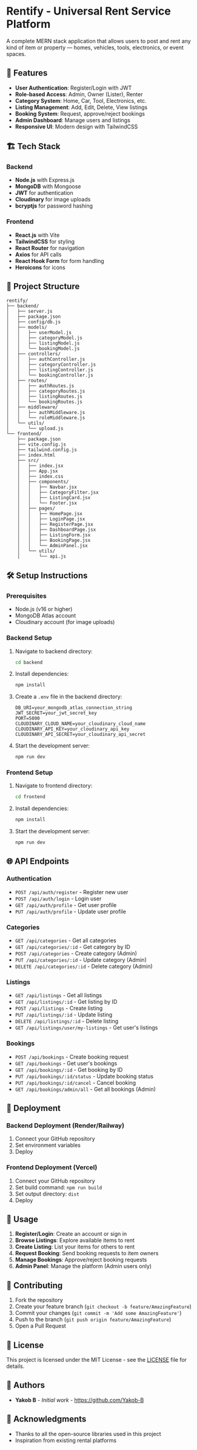 # Rentify - Universal Rent Service Platform

A complete MERN stack application that allows users to post and rent any kind of item or property — homes, vehicles, tools, electronics, or event spaces.

## 🚀 Features

- **User Authentication**: Register/Login with JWT
- **Role-based Access**: Admin, Owner (Lister), Renter
- **Category System**: Home, Car, Tool, Electronics, etc.
- **Listing Management**: Add, Edit, Delete, View listings
- **Booking System**: Request, approve/reject bookings
- **Admin Dashboard**: Manage users and listings
- **Responsive UI**: Modern design with TailwindCSS

## 🏗️ Tech Stack

### Backend
- **Node.js** with Express.js
- **MongoDB** with Mongoose
- **JWT** for authentication
- **Cloudinary** for image uploads
- **bcryptjs** for password hashing

### Frontend
- **React.js** with Vite
- **TailwindCSS** for styling
- **React Router** for navigation
- **Axios** for API calls
- **React Hook Form** for form handling
- **Heroicons** for icons

## 📁 Project Structure

```
rentify/
├── backend/
│   ├── server.js
│   ├── package.json
│   ├── config/db.js
│   ├── models/
│   │   ├── userModel.js
│   │   ├── categoryModel.js
│   │   ├── listingModel.js
│   │   └── bookingModel.js
│   ├── controllers/
│   │   ├── authController.js
│   │   ├── categoryController.js
│   │   ├── listingController.js
│   │   └── bookingController.js
│   ├── routes/
│   │   ├── authRoutes.js
│   │   ├── categoryRoutes.js
│   │   ├── listingRoutes.js
│   │   └── bookingRoutes.js
│   ├── middleware/
│   │   ├── authMiddleware.js
│   │   └── roleMiddleware.js
│   └── utils/
│       └── upload.js
└── frontend/
    ├── package.json
    ├── vite.config.js
    ├── tailwind.config.js
    ├── index.html
    ├── src/
    │   ├── index.jsx
    │   ├── App.jsx
    │   ├── index.css
    │   ├── components/
    │   │   ├── Navbar.jsx
    │   │   ├── CategoryFilter.jsx
    │   │   ├── ListingCard.jsx
    │   │   └── Footer.jsx
    │   ├── pages/
    │   │   ├── HomePage.jsx
    │   │   ├── LoginPage.jsx
    │   │   ├── RegisterPage.jsx
    │   │   ├── DashboardPage.jsx
    │   │   ├── ListingForm.jsx
    │   │   ├── BookingPage.jsx
    │   │   └── AdminPanel.jsx
    │   └── utils/
    │       └── api.js
```

## 🛠️ Setup Instructions

### Prerequisites
- Node.js (v16 or higher)
- MongoDB Atlas account
- Cloudinary account (for image uploads)

### Backend Setup

1. Navigate to backend directory:
   ```bash
   cd backend
   ```

2. Install dependencies:
   ```bash
   npm install
   ```

3. Create a `.env` file in the backend directory:
   ```env
   DB_URI=your_mongodb_atlas_connection_string
   JWT_SECRET=your_jwt_secret_key
   PORT=5000
   CLOUDINARY_CLOUD_NAME=your_cloudinary_cloud_name
   CLOUDINARY_API_KEY=your_cloudinary_api_key
   CLOUDINARY_API_SECRET=your_cloudinary_api_secret
   ```

4. Start the development server:
   ```bash
   npm run dev
   ```

### Frontend Setup

1. Navigate to frontend directory:
   ```bash
   cd frontend
   ```

2. Install dependencies:
   ```bash
   npm install
   ```

3. Start the development server:
   ```bash
   npm run dev
   ```

## 🌐 API Endpoints

### Authentication
- `POST /api/auth/register` - Register new user
- `POST /api/auth/login` - Login user
- `GET /api/auth/profile` - Get user profile
- `PUT /api/auth/profile` - Update user profile

### Categories
- `GET /api/categories` - Get all categories
- `GET /api/categories/:id` - Get category by ID
- `POST /api/categories` - Create category (Admin)
- `PUT /api/categories/:id` - Update category (Admin)
- `DELETE /api/categories/:id` - Delete category (Admin)

### Listings
- `GET /api/listings` - Get all listings
- `GET /api/listings/:id` - Get listing by ID
- `POST /api/listings` - Create listing
- `PUT /api/listings/:id` - Update listing
- `DELETE /api/listings/:id` - Delete listing
- `GET /api/listings/user/my-listings` - Get user's listings

### Bookings
- `POST /api/bookings` - Create booking request
- `GET /api/bookings` - Get user's bookings
- `GET /api/bookings/:id` - Get booking by ID
- `PUT /api/bookings/:id/status` - Update booking status
- `PUT /api/bookings/:id/cancel` - Cancel booking
- `GET /api/bookings/admin/all` - Get all bookings (Admin)

## 🚀 Deployment

### Backend Deployment (Render/Railway)
1. Connect your GitHub repository
2. Set environment variables
3. Deploy

### Frontend Deployment (Vercel)
1. Connect your GitHub repository
2. Set build command: `npm run build`
3. Set output directory: `dist`
4. Deploy

## 📝 Usage

1. **Register/Login**: Create an account or sign in
2. **Browse Listings**: Explore available items to rent
3. **Create Listing**: List your items for others to rent
4. **Request Booking**: Send booking requests to item owners
5. **Manage Bookings**: Approve/reject booking requests
6. **Admin Panel**: Manage the platform (Admin users only)

## 🤝 Contributing

1. Fork the repository
2. Create your feature branch (`git checkout -b feature/AmazingFeature`)
3. Commit your changes (`git commit -m 'Add some AmazingFeature'`)
4. Push to the branch (`git push origin feature/AmazingFeature`)
5. Open a Pull Request

## 📄 License

This project is licensed under the MIT License - see the [LICENSE](LICENSE) file for details.

## 👥 Authors

- **Yakob B** - *Initial work* - https://github.com/Yakob-B

## 🙏 Acknowledgments

- Thanks to all the open-source libraries used in this project
- Inspiration from existing rental platforms
